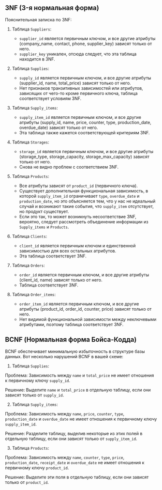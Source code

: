 ## 3NF (3-я нормальная форма)
Пояснительная записка по 3NF:
1. Таблица `Suppliers`:
   - `supplier_id` является первичным ключом, и все другие атрибуты (company_name, contact, phone, supplier_key) зависят только от него.
   - `supplier_key` уникален, отсюда следует, что эта таблица находится в 3NF.

2. Таблица `Supplies`:
   - `supply_id` является первичным ключом, и все другие атрибуты (supplier_id, name, total_price) зависят только от него.
   - Нет признаков транзитивных зависимостей или атрибутов, зависящих от чего-то кроме первичного ключа, таблица соответствует условиям 3NF.

3. Таблица `Supply_items`:
   - `supply_item_id` является первичным ключом, и все другие атрибуты (supply_id, name, price, counter, type, production_date, overdue_date) зависят только от него.
   - Эта таблица также кажется соответствующей критериям 3NF.

4. Таблица `Storages`:
   - `storage_id` является первичным ключом, и все другие атрибуты (storage_type, storage_capacity, storage_max_capacity) зависят только от него.
   - Снова не видно проблем с соответствием 3NF.

5. Таблица `Products`:
   - Все атрибуты зависят от `product_id` (первичного ключа).
   - Cуществует дополнительная функциональная зависимость, в которой `supply_item_id` ограничивает `type`, `overdue_date` и `production_date`, но это объясняется тем, что у нас не идеальный случай и возникают такие события, что `supply_item` отсутствует, но продукт существует.
   - Если это так, то может возникнуть несоответствие 3NF, вероятно, следует рассмотреть объединение информации из `Supply_items` и `Products`.

6. Таблица `Clients`:
   - `client_id` является первичным ключом и единственной зависимостью для всех остальных атрибутов.
   - Эта таблица соответствует 3NF.

7. Таблица `Orders`:
   - `order_id` является первичным ключом, и все другие атрибуты (client_id, name) зависят только от него.
   - Таблица соответствует 3NF.

8. Таблица `Order_items`:
   - `order_item_id` является первичным ключом, и все другие атрибуты (product_id, order_id, counter, price) зависят только от него.
   - Нет видимой функциональной зависимости между неключевыми атрибутами, поэтому таблица соответствует 3NF.
## BCNF (Нормальная форма Бойса-Кодда)
BCNF обеспечивает минимальную избыточность в структуре базы данных. Вот несколько нарушений BCNF в вашей схеме:

1. Таблица `Supplies`:

Проблема: Зависимость между `name` и `total_price` не имеет отношения к первичному ключу `supply_id`.

Решение: Выделите `name` и `total_price` в отдельную таблицу, если они зависят только от `supply_id`.

2. Таблица `Supply_items`:

Проблема: Зависимость между `name`, `price`, `counter`, `type`, `production_date` и `overdue_date` не имеет отношения к первичному ключу `supply_item_id`.

Решение: Разделите таблицу, выделив некоторые из этих полей в отдельную таблицу, если они зависят только от `supply_item_id`.

3. Таблица `Products`:

Проблема: Зависимость между `name`, `counter`, `type`, `price`, `production_date`, `receipt_date` и `overdue_date` не имеет отношения к первичному ключу `product_id`.

Решение: Выделите эти поля в отдельную таблицу, если они зависят только от `product_id`.
